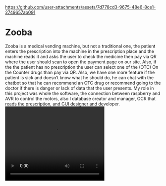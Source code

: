 
https://github.com/user-attachments/assets/7d778cd3-9675-48e6-8ce1-2749657ab091
<h1>Zooba</h1> 
Zooba is a medical vending machine, but not a traditional one, the patient enters the prescription into 
the machine in the prescription place and the machine reads it and asks the user to check the medicine 
then pay via QR where the user should scan to open the payment page on our site. Also, if the 
the patient has no prescription the user can select one of the (OTC) On the Counter drugs than pay 
via QR.  
Also, we have one more feature if the patient is sick and doesn’t know what he should do, he 
can chat with the chatbot so that he can recommend an OTC drug or recommend going to the doctor if 
there is danger or lack of data that the user presents. 
My role in this project was whole the software, the connection between raspberry and AVR to 
control the motors, also I database creator and manager, OCR that reads the prescription, and 
GUI designer and developer.

<video width="320" height="240" controls>
  <source src=" Gradution Project Promo.mp4" type="video/mp4">
</video>

